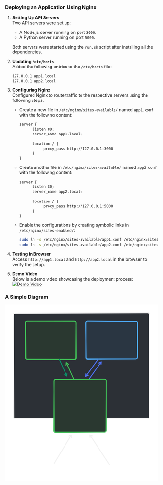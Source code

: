 ### Deploying an Application Using Nginx

1. **Setting Up API Servers**  
    Two API servers were set up:  
    - A Node.js server running on port `3000`.  
    - A Python server running on port `5000`.  

    Both servers were started using the `run.sh` script after installing all the dependencies.

2. **Updating `/etc/hosts`**  
    Added the following entries to the `/etc/hosts` file:  
    ```plaintext
    127.0.0.1 app1.local
    127.0.0.1 app2.local
    ```

3. **Configuring Nginx**  
    Configured Nginx to route traffic to the respective servers using the following steps:  

    - Create a new file in `/etc/nginx/sites-available/` named `app1.conf` with the following content:
      ```nginx
      server {
            listen 80;
            server_name app1.local;

            location / {
                 proxy_pass http://127.0.0.1:3000;
            }
      }
      ```

    - Create another file in `/etc/nginx/sites-available/` named `app2.conf` with the following content:
      ```nginx
      server {
            listen 80;
            server_name app2.local;

            location / {
                 proxy_pass http://127.0.0.1:5000;
            }
      }
      ```

    - Enable the configurations by creating symbolic links in `/etc/nginx/sites-enabled/`:
      ```bash
      sudo ln -s /etc/nginx/sites-available/app1.conf /etc/nginx/sites-enabled/
      sudo ln -s /etc/nginx/sites-available/app2.conf /etc/nginx/sites-enabled/
      ```

4. **Testing in Browser**  
    Access `http://app1.local` and `http://app2.local` in the browser to verify the setup.

5. **Demo Video**  
    Below is a demo video showcasing the deployment process:  
    [![Demo Video](https://img.youtube.com/vi/1KHZ4vXCm1I/sddefault.jpg)](https://www.youtube.com/watch?v=1KHZ4vXCm1I)


### A Simple Diagram
![Deployment Diagram](diagram.svg)
